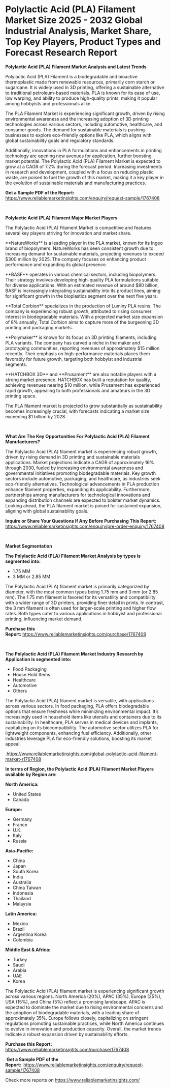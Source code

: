 <p><h1>Polylactic Acid (PLA) Filament Market Size 2025 - 2032 Global Industrial Analysis, Market Share, Top Key Players, Product Types and Forecast Research Report</h1></p><p><strong>Polylactic Acid (PLA) Filament Market Analysis and Latest Trends</strong></p>
<p><p>Polylactic Acid (PLA) Filament is a biodegradable and bioactive thermoplastic made from renewable resources, primarily corn starch or sugarcane. It is widely used in 3D printing, offering a sustainable alternative to traditional petroleum-based materials. PLA is known for its ease of use, low warping, and ability to produce high-quality prints, making it popular among hobbyists and professionals alike.</p><p>The PLA Filament Market is experiencing significant growth, driven by rising environmental awareness and the increasing adoption of 3D printing technologies across various sectors, including automotive, healthcare, and consumer goods. The demand for sustainable materials is pushing businesses to explore eco-friendly options like PLA, which aligns with global sustainability goals and regulatory standards. </p><p>Additionally, innovations in PLA formulations and enhancements in printing technology are opening new avenues for application, further boosting market potential. The Polylactic Acid (PLA) Filament Market is expected to grow at a CAGR of 7.2% during the forecast period. Increasing investments in research and development, coupled with a focus on reducing plastic waste, are poised to fuel the growth of this market, making it a key player in the evolution of sustainable materials and manufacturing practices.</p></p>
<p><strong>Get a Sample PDF of the Report:&nbsp;</strong> <a href="https://www.reliablemarketinsights.com/enquiry/request-sample/1767408?utm_campaign=3312&utm_medium=2&utm_source=Github&utm_content=ia&utm_term=03042025&utm_id=polylactic-acid-pla-filament">https://www.reliablemarketinsights.com/enquiry/request-sample/1767408</a></p>
<p>&nbsp;</p>
<p><strong>Polylactic Acid (PLA) Filament Major Market Players</strong></p>
<p><p>The Polylactic Acid (PLA) Filament Market is competitive and features several key players striving for innovation and market share. </p><p>**NatureWorks** is a leading player in the PLA market, known for its Ingeo brand of biopolymers. NatureWorks has seen consistent growth due to increasing demand for sustainable materials, projecting revenues to exceed $300 million by 2025. The company focuses on enhancing product performance and expanding its global presence.</p><p>**BASF** operates in various chemical sectors, including biopolymers. Their strategy involves developing high-quality PLA formulations suitable for diverse applications. With an estimated revenue of around $80 billion, BASF is increasingly integrating sustainability into its product lines, aiming for significant growth in the bioplastics segment over the next five years.</p><p>**Total Corbion** specializes in the production of Luminy PLA resins. The company is experiencing robust growth, attributed to rising consumer interest in biodegradable materials. With a projected market size expansion of 8% annually, Total Corbion aims to capture more of the burgeoning 3D printing and packaging markets.</p><p>**Polymaker** is known for its focus on 3D printing filaments, including PLA variants. The company has carved a niche in the maker and prototyping communities, reporting revenues of approximately $15 million recently. Their emphasis on high-performance materials places them favorably for future growth, targeting both hobbyist and industrial segments.</p><p>**HATCHBOX 3D** and **Prusament** are also notable players with a strong market presence. HATCHBOX has built a reputation for quality, achieving revenues nearing $10 million, while Prusament has experienced rapid growth, appealing to both professionals and amateurs in the 3D printing space.</p><p>The PLA filament market is projected to grow substantially as sustainability becomes increasingly crucial, with forecasts indicating a market size exceeding $1 billion by 2028.</p></p>
<p>&nbsp;</p>
<p><strong>What Are The Key Opportunities For Polylactic Acid (PLA) Filament Manufacturers?</strong></p>
<p><p>The Polylactic Acid (PLA) filament market is experiencing robust growth, driven by rising demand in 3D printing and sustainable materials applications. Market projections indicate a CAGR of approximately 16% through 2030, fueled by increasing environmental awareness and governmental initiatives promoting biodegradable materials. Key growth sectors include automotive, packaging, and healthcare, as industries seek eco-friendly alternatives. Technological advancements in PLA production enhance filament properties, expanding its applicability. Furthermore, partnerships among manufacturers for technological innovations and expanding distribution channels are expected to bolster market dynamics. Looking ahead, the PLA filament market is poised for sustained expansion, aligning with global sustainability goals.</p></p>
<p><strong>Inquire or Share Your Questions If Any Before Purchasing This Report:</strong> <a href="https://www.reliablemarketinsights.com/enquiry/pre-order-enquiry/1767408?utm_campaign=3312&utm_medium=2&utm_source=Github&utm_content=ia&utm_term=03042025&utm_id=polylactic-acid-pla-filament">https://www.reliablemarketinsights.com/enquiry/pre-order-enquiry/1767408</a></p>
<p>&nbsp;</p>
<p><strong>Market Segmentation</strong></p>
<p><strong>The Polylactic Acid (PLA) Filament Market Analysis by types is segmented into:</strong></p>
<p><ul><li>1.75 MM</li><li>3 MM or 2.85 MM</li></ul></p>
<p><p>The Polylactic Acid (PLA) filament market is primarily categorized by diameter, with the most common types being 1.75 mm and 3 mm (or 2.85 mm). The 1.75 mm filament is favored for its versatility and compatibility with a wider range of 3D printers, providing finer detail in prints. In contrast, the 3 mm filament is often used for larger-scale printing and higher flow rates. Both types cater to various applications in hobbyist and professional printing, influencing market demand.</p></p>
<p><strong>Purchase this Report:&nbsp;</strong><a href="https://www.reliablemarketinsights.com/purchase/1767408?utm_campaign=3312&utm_medium=2&utm_source=Github&utm_content=ia&utm_term=03042025&utm_id=polylactic-acid-pla-filament">https://www.reliablemarketinsights.com/purchase/1767408</a></p>
<p>&nbsp;</p>
<p><strong>The Polylactic Acid (PLA) Filament Market Industry Research by Application is segmented into:</strong></p>
<p><ul><li>Food Packaging</li><li>House Hold Items</li><li>Healthcare</li><li>Automotive</li><li>Others</li></ul></p>
<p><p>The Polylactic Acid (PLA) filament market is versatile, with applications across various sectors. In food packaging, PLA offers biodegradable options that ensure freshness while minimizing environmental impact. It’s increasingly used in household items like utensils and containers due to its sustainability. In healthcare, PLA serves in medical devices and implants, capitalizing on its biocompatibility. The automotive sector utilizes PLA for lightweight components, enhancing fuel efficiency. Additionally, other industries leverage PLA for eco-friendly solutions, boosting its market appeal.</p></p>
<p><a href="https://www.reliablemarketinsights.com/global-polylactic-acid-filament-market-r1767408?utm_campaign=3312&utm_medium=2&utm_source=Github&utm_content=ia&utm_term=03042025&utm_id=polylactic-acid-pla-filament">&nbsp;https://www.reliablemarketinsights.com/global-polylactic-acid-filament-market-r1767408</a></p>
<p><strong>In terms of Region, the Polylactic Acid (PLA) Filament Market Players available by Region are:</strong></p>
<p>
    <p> <strong> North America: </strong>
        <ul>
            <li>United States</li>
            <li>Canada</li>
        </ul>
        </p> 
    <p> <strong> Europe: </strong>
        <ul>
            <li>Germany</li>
            <li>France</li>
            <li>U.K.</li>
            <li>Italy</li>
            <li>Russia</li>
        </ul>
        </p> 
    <p> <strong> Asia-Pacific: </strong>
        <ul>
            <li>China</li>
            <li>Japan</li>
            <li>South Korea</li>
            <li>India</li>
            <li>Australia</li>
            <li>China Taiwan</li>
            <li>Indonesia</li>
            <li>Thailand</li>
            <li>Malaysia</li>
        </ul>
        </p> 
    <p> <strong> Latin America: </strong>
        <ul>
            <li>Mexico</li>
            <li>Brazil</li>
            <li>Argentina Korea</li>
            <li>Colombia</li>
        </ul>
        </p> 
    <p> <strong> Middle East & Africa: </strong>
        <ul>
            <li>Turkey</li>
            <li>Saudi</li>
            <li>Arabia</li>
            <li>UAE</li>
            <li>Korea</li>
        </ul>
    </p>
    </p>
<p><p>The Polylactic Acid (PLA) filament market is experiencing significant growth across various regions. North America (20%), APAC (35%), Europe (25%), USA (15%), and China (5%) reflect a promising landscape. APAC is expected to dominate the market due to rising environmental concerns and the adoption of biodegradable materials, with a leading share of approximately 35%. Europe follows closely, capitalizing on stringent regulations promoting sustainable practices, while North America continues to evolve in innovation and production capacity. Overall, the market trends indicate a robust expansion driven by sustainability efforts.</p></p>
<p><strong>Purchase this Report: </strong><a href="https://www.reliablemarketinsights.com/purchase/1767408?utm_campaign=3312&utm_medium=2&utm_source=Github&utm_content=ia&utm_term=03042025&utm_id=polylactic-acid-pla-filament">https://www.reliablemarketinsights.com/purchase/1767408</a></p>
<p>&nbsp;<strong>Get a Sample PDF of the Report:&nbsp;&nbsp;</strong><a href="https://www.reliablemarketinsights.com/enquiry/request-sample/1767408?utm_campaign=3312&utm_medium=2&utm_source=Github&utm_content=ia&utm_term=03042025&utm_id=polylactic-acid-pla-filament">https://www.reliablemarketinsights.com/enquiry/request-sample/1767408</a></p>
<p><strong></strong></p>
<p>Check more reports on <a href="https://www.reliablemarketinsights.com/?utm_campaign=3312&utm_medium=2&utm_source=Github&utm_content=ia&utm_term=03042025&utm_id=polylactic-acid-pla-filament">https://www.reliablemarketinsights.com/</a></p>